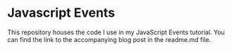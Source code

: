 # Javascript Events
This repository houses the code I use in my JavaScript Events tutorial. You can find the link to the accompanying blog post in the readme.md file.
